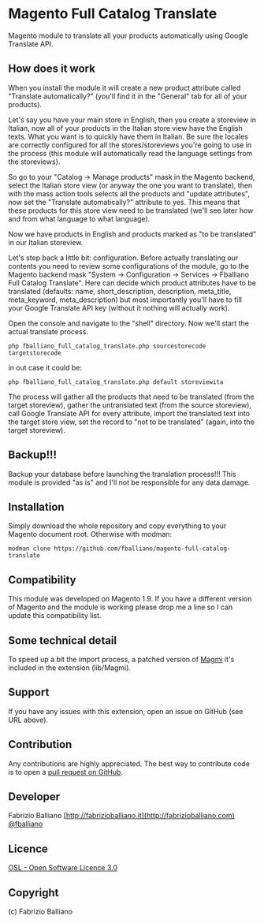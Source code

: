 Magento Full Catalog Translate
==============================

Magento module to translate all your products automatically using Google Translate API.

How does it work
----------------
When you install the module it will create a new product attribute called "Translate automatically?" (you'll find it in the "General" tab for all of your products).

Let's say you have your main store in English, then you create a storeview in Italian, now all of your products in the Italian store view have the English texts. What you want is to quickly have them in Italian. Be sure the locales are correctly configured for all the stores/storeviews you're going to use in the process (this module will automatically read the language settings from the storeviews).

So go to your "Catalog -> Manage products" mask in the Magento backend, select the Italian store view (or anyway the one you want to translate), then with the mass action tools selects all the products and "update attributes", now set the "Translate automatically?" attribute to yes. This means that these products for this store view need to be translated (we'll see later how and from what language to what language).

Now we have products in English and products marked as "to be translated" in our Italian storeview.

Let's step back a little bit: configuration.
Before actually translating our contents you need to review some configurations of the module, go to the Magento backend mask "System -> Configuration -> Services -> Fballiano Full Catalog Translate".
Here can decide which product attributes have to be translated (defaults: name, short_description, description, meta_title, meta_keyword, meta_description) but most importantly you'll have to fill your Google Translate API key (without it nothing will actually work).

Open the console and navigate to the "shell" directory.
Now we'll start the actual translate process.

```shell
php fballiano_full_catalog_translate.php sourcestorecode targetstorecode
```

in out case it could be:
```shell
php fballiano_full_catalog_translate.php default storeviewita
```

The process will gather all the products that need to be translated (from the target storeview), gather the untranslated text (from the source storeview), call Google Translate API for every attribute, import the translated text into the target store view, set the record to "not to be translated" (again, into the target storeview).

Backup!!!
---------
Backup your database before launching the translation process!!!
This module is provided "as is" and I'll not be responsible for any data damage.

Installation
------------

Simply download the whole repository and copy everything to your Magento document root.
Otherwise with modman:
```shell
modman clone https://github.com/fballiano/magento-full-catalog-translate
```

Compatibility
-------------
This module was developed on Magento 1.9.
If you have a different version of Magento and the module is working please drop me a line so I can update this compatibility list.

Some technical detail
---------------------
To speed up a bit the import process, a patched version of [Magmi](http://sourceforge.net/projects/magmi/) it's included in the extension (lib/Magmi).

Support
-------
If you have any issues with this extension, open an issue on GitHub (see URL above).

Contribution
------------
Any contributions are highly appreciated. The best way to contribute code is to open a
[pull request on GitHub](https://help.github.com/articles/using-pull-requests).

Developer
---------
Fabrizio Balliano
[http://fabrizioballiano.it](http://fabrizioballiano.com)  
[@fballiano](https://twitter.com/fballiano)

Licence
-------
[OSL - Open Software Licence 3.0](http://opensource.org/licenses/osl-3.0.php)

Copyright
---------
(c) Fabrizio Balliano
